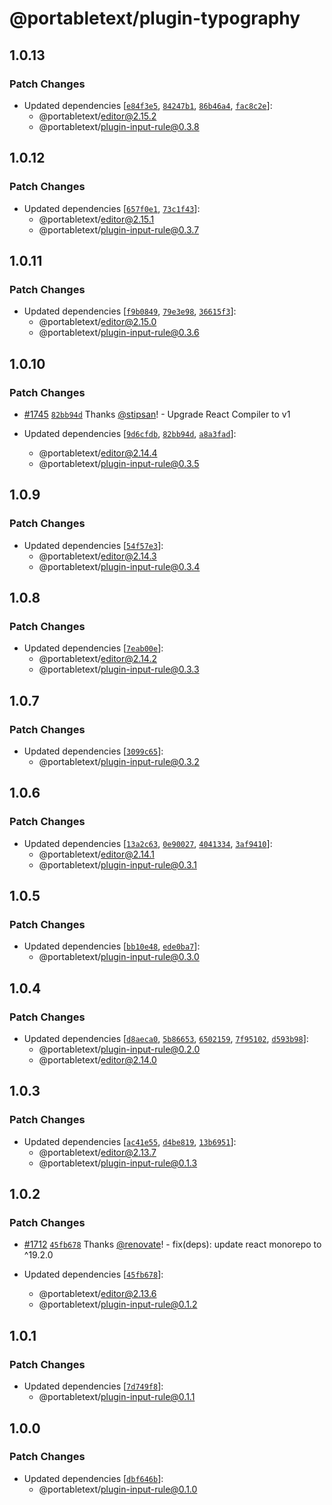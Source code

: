 # @portabletext/plugin-typography

## 1.0.13

### Patch Changes

- Updated dependencies [[`e84f3e5`](https://github.com/portabletext/editor/commit/e84f3e5c3070044692a7bfaa40481c79e40a4893), [`84247b1`](https://github.com/portabletext/editor/commit/84247b1efcbaf61aa16e0d76b1079a8405dde82b), [`86b46a4`](https://github.com/portabletext/editor/commit/86b46a469c2afc1b1795aab28f5f85420a87fb59), [`fac8c2e`](https://github.com/portabletext/editor/commit/fac8c2eedea8c3fdd1f3fa496663d172b4de18f4)]:
  - @portabletext/editor@2.15.2
  - @portabletext/plugin-input-rule@0.3.8

## 1.0.12

### Patch Changes

- Updated dependencies [[`657f0e1`](https://github.com/portabletext/editor/commit/657f0e13138f51f1c8aa5a249b9c2ffa0fe0fb65), [`73c1f43`](https://github.com/portabletext/editor/commit/73c1f43d13f1adf8aad8db03597e4e858a3a41e2)]:
  - @portabletext/editor@2.15.1
  - @portabletext/plugin-input-rule@0.3.7

## 1.0.11

### Patch Changes

- Updated dependencies [[`f9b0849`](https://github.com/portabletext/editor/commit/f9b0849c4cf5de298fb8133230d9d14ff780e25d), [`79e3e98`](https://github.com/portabletext/editor/commit/79e3e983fae9eb3106d7741d877ff99a76d7fde5), [`36615f3`](https://github.com/portabletext/editor/commit/36615f3c42805434e5e597587a4c1e2fac73c75e)]:
  - @portabletext/editor@2.15.0
  - @portabletext/plugin-input-rule@0.3.6

## 1.0.10

### Patch Changes

- [#1745](https://github.com/portabletext/editor/pull/1745) [`82bb94d`](https://github.com/portabletext/editor/commit/82bb94d998445f0b79c215d6ab1f3eed56c020fc) Thanks [@stipsan](https://github.com/stipsan)! - Upgrade React Compiler to v1

- Updated dependencies [[`9d6cfdb`](https://github.com/portabletext/editor/commit/9d6cfdbe3fc67d88113da7f73b408f3185ddabef), [`82bb94d`](https://github.com/portabletext/editor/commit/82bb94d998445f0b79c215d6ab1f3eed56c020fc), [`a8a3fad`](https://github.com/portabletext/editor/commit/a8a3faddb5217fde30df34bd175e99e709983ff6)]:
  - @portabletext/editor@2.14.4
  - @portabletext/plugin-input-rule@0.3.5

## 1.0.9

### Patch Changes

- Updated dependencies [[`54f57e3`](https://github.com/portabletext/editor/commit/54f57e3e85cc5544c5d18881c393957218ffb34a)]:
  - @portabletext/editor@2.14.3
  - @portabletext/plugin-input-rule@0.3.4

## 1.0.8

### Patch Changes

- Updated dependencies [[`7eab00e`](https://github.com/portabletext/editor/commit/7eab00ee9b1f1186fdac76210daa1953edc2847c)]:
  - @portabletext/editor@2.14.2
  - @portabletext/plugin-input-rule@0.3.3

## 1.0.7

### Patch Changes

- Updated dependencies [[`3099c65`](https://github.com/portabletext/editor/commit/3099c65dc00bb6b2b117185134ce5477f94009d3)]:
  - @portabletext/plugin-input-rule@0.3.2

## 1.0.6

### Patch Changes

- Updated dependencies [[`13a2c63`](https://github.com/portabletext/editor/commit/13a2c6337cc48773fe84baaa5f6ddbbc9502b683), [`0e90027`](https://github.com/portabletext/editor/commit/0e90027a750c49f0dfa1273b26b367fbbc20f59c), [`4041334`](https://github.com/portabletext/editor/commit/4041334f4474b00b275f94532e4baddcc1b906ab), [`3af9410`](https://github.com/portabletext/editor/commit/3af9410dfdedf51fccc66ba6e060713f09fa9d31)]:
  - @portabletext/editor@2.14.1
  - @portabletext/plugin-input-rule@0.3.1

## 1.0.5

### Patch Changes

- Updated dependencies [[`bb10e48`](https://github.com/portabletext/editor/commit/bb10e48d0f3bc6373ce3280cdebdbf00f130d32b), [`ede0ba7`](https://github.com/portabletext/editor/commit/ede0ba71f49210096d133048501726d2348ac90f)]:
  - @portabletext/plugin-input-rule@0.3.0

## 1.0.4

### Patch Changes

- Updated dependencies [[`d8aeca0`](https://github.com/portabletext/editor/commit/d8aeca0bd34bbdfc1520dce6e5ab4d5657f0484b), [`5b86653`](https://github.com/portabletext/editor/commit/5b86653e964ff26c3f17c749ef1d6d05972529a9), [`6502159`](https://github.com/portabletext/editor/commit/650215951a623af22b0d39ebfdaa66f81dcac27c), [`7f95102`](https://github.com/portabletext/editor/commit/7f9510291fdcba594d5c9362bb21a3bda30f146b), [`d593b98`](https://github.com/portabletext/editor/commit/d593b98ea62f54b879fbdb42e91a01d47c2aeb76)]:
  - @portabletext/plugin-input-rule@0.2.0
  - @portabletext/editor@2.14.0

## 1.0.3

### Patch Changes

- Updated dependencies [[`ac41e55`](https://github.com/portabletext/editor/commit/ac41e556340cb604f9bc5533241869a69ffd53af), [`d4be819`](https://github.com/portabletext/editor/commit/d4be819bf47d3e352d767d0a62964605591b22bc), [`13b6951`](https://github.com/portabletext/editor/commit/13b6951bd126c4be2be96eee399f42ac70aa70b3)]:
  - @portabletext/editor@2.13.7
  - @portabletext/plugin-input-rule@0.1.3

## 1.0.2

### Patch Changes

- [#1712](https://github.com/portabletext/editor/pull/1712) [`45fb678`](https://github.com/portabletext/editor/commit/45fb67805609171a69d81be643f08f0ac59c71da) Thanks [@renovate](https://github.com/apps/renovate)! - fix(deps): update react monorepo to ^19.2.0

- Updated dependencies [[`45fb678`](https://github.com/portabletext/editor/commit/45fb67805609171a69d81be643f08f0ac59c71da)]:
  - @portabletext/editor@2.13.6
  - @portabletext/plugin-input-rule@0.1.2

## 1.0.1

### Patch Changes

- Updated dependencies [[`7d749f8`](https://github.com/portabletext/editor/commit/7d749f897a3b6453a91a6d5caa2be934f08293ec)]:
  - @portabletext/plugin-input-rule@0.1.1

## 1.0.0

### Patch Changes

- Updated dependencies [[`dbf646b`](https://github.com/portabletext/editor/commit/dbf646b387c5f412793926d8f7c4fecc04a18ec6)]:
  - @portabletext/plugin-input-rule@0.1.0
